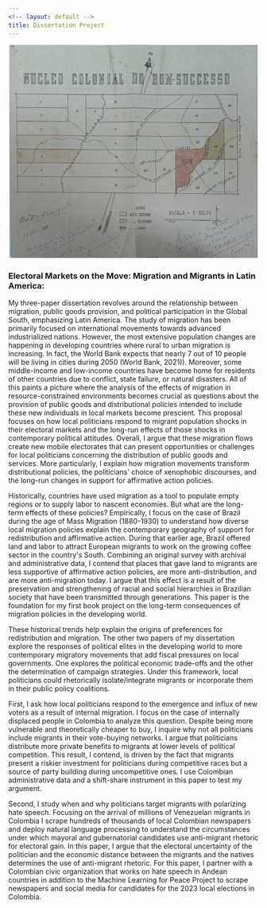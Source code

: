 ```yaml
---
<!-- layout: default -->
title: Dissertation Project
---
```


<p align="center">
  <a href="url"><img src= "/assets/images/nuc_col_bomretiro.png" width="500" ></a>
</p>

### Electoral Markets on the Move: Migration and Migrants in Latin America:

My three-paper dissertation revolves around the relationship between migration, public goods provision, and political participation in the Global South, emphasizing Latin America. The study of migration has been primarily focused on international movements towards advanced industrialized nations. However, the most extensive population changes are happening in developing countries where rural to urban migration is increasing. In fact, the World Bank expects that nearly 7 out of 10 people will be living in cities during 2050 (World Bank, 2021)). Moreover, some middle-income and low-income countries have become home for residents of other countries due to conflict, state failure, or natural disasters. All of this paints a picture where the analysis of the effects of migration in resource-constrained environments becomes crucial as questions about the provision of public goods and distributional policies intended to include these new individuals in local markets become prescient. This proposal focuses on how local politicians respond to migrant population shocks in their electoral markets and the long-run effects of those shocks in contemporary political attitudes. Overall, I argue that these migration flows create new mobile electorates that can present opportunities or challenges for local politicians concerning the distribution of public goods and services. More particularly, I explain how migration movements transform distributional policies, the politicians' choice of xenophobic discourses, and the long-run changes in support for affirmative action policies.

Historically, countries have used migration as a tool to populate empty regions or to supply labor to nascent economies. But what are the long-term effects of these policies? Empirically, I focus on the case of Brazil during the age of Mass Migration (1880-1930) to understand how diverse local migration policies explain the contemporary geography of support for redistribution and affirmative action. During that earlier age, Brazil offered land and labor to attract European migrants to work on the growing coffee sector in the country's South. Combining an original survey with archival and administrative data, I contend that places that gave land to migrants are less supportive of affirmative action policies, are more anti-distribution, and are more anti-migration today. I argue that this effect is a result of the preservation and strengthening of racial and social hierarchies in Brazilian society that have been transmitted through generations. This paper is the foundation for my first book project on the long-term consequences of migration policies in the developing world.

These historical trends help explain the origins of preferences for redistribution and migration. The other two papers of my dissertation explore the responses of political elites in the developing world to more contemporary migratory movements that add fiscal pressures on local governments. One explores the political economic trade-offs and the other the determination of campaign strategies. Under this framework, local politicians could rhetorically isolate/integrate migrants or incorporate them in their public policy coalitions.

First, I ask how local politicians respond to the emergence and influx of new voters as a result of internal migration. I focus on the case of internally displaced people in Colombia to analyze this question. Despite being more vulnerable and theoretically cheaper to buy, I inquire why not all politicians include migrants in their vote-buying networks. I argue that politicians distribute more private benefits to migrants at lower levels of political competition. This result, I contend, is driven by the fact that migrants present a riskier investment for politicians during competitive races but a source of party building during uncompetitive ones. I use Colombian administrative data and a shift-share instrument in this paper to test my argument.

Second, I study when and why politicians target migrants with polarizing hate speech. Focusing on the arrival of millions of Venezuelan migrants in Colombia I scrape hundreds of thousands of local Colombian newspapers and deploy natural language processing to understand the circumstances under which mayoral and gubernatorial candidates use anti-migrant rhetoric for electoral gain. In this paper, I argue that the electoral uncertainty of the politician and the economic distance between the migrants and the natives determines the use of anti-migrant rhetoric. For this paper, I partner with a Colombian civic organization that works on hate speech in Andean countries in addition to the Machine Learning for Peace Project to scrape newspapers and social media for candidates for the 2023 local elections in Colombia.
